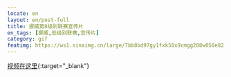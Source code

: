 ```yaml
---
locate: en
layout: en/post-full
title: 挪威第8级别联赛宣传片
en_tags: [挪威,低级别联赛,宣传片]
category: gif
featimg: https://ws1.sinaimg.cn/large/7bb8bd97gy1fxk50x9cmgg208w050e82.gif
---
```


[视频在这里](https://v.youku.com/v_show/id_XNjE5NzU4Njg0.html){:target="_blank"}